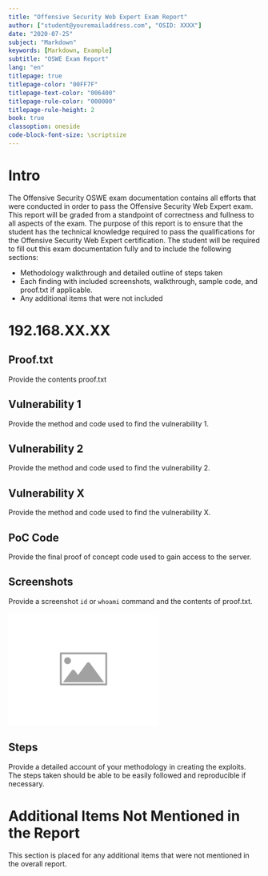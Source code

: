 ```yaml
---
title: "Offensive Security Web Expert Exam Report"
author: ["student@youremailaddress.com", "OSID: XXXX"]
date: "2020-07-25"
subject: "Markdown"
keywords: [Markdown, Example]
subtitle: "OSWE Exam Report"
lang: "en"
titlepage: true
titlepage-color: "00FF7F"
titlepage-text-color: "006400"
titlepage-rule-color: "000000"
titlepage-rule-height: 2
book: true
classoption: oneside
code-block-font-size: \scriptsize
---
```

# Intro

The Offensive Security OSWE exam documentation contains all efforts that were conducted in
order to pass the Offensive Security Web Expert exam. This report will be graded from a
standpoint of correctness and fullness to all aspects of the exam. The purpose of this report is
to ensure that the student has the technical knowledge required to pass the qualifications for
the Offensive Security Web Expert certification.
The student will be required to fill out this exam documentation fully and to include the
following sections:

- Methodology walkthrough and detailed outline of steps taken
- Each finding with included screenshots, walkthrough, sample code, and proof.txt if
applicable.
- Any additional items that were not included

# 192.168.XX.XX

## Proof.txt

Provide the contents proof.txt

## Vulnerability 1

Provide the method and code used to find the vulnerability 1.

## Vulnerability 2

Provide the method and code used to find the vulnerability 2.

## Vulnerability X

Provide the method and code used to find the vulnerability X.

## PoC Code

Provide the final proof of concept code used to gain access to the server.

## Screenshots

Provide a screenshot `id` or `whoami` command and the contents of proof.txt.

![ImgPlaceholder](img/placeholder-image-300x225.png)

## Steps

Provide a detailed account of your methodology in creating the exploits. The steps taken
should be able to be easily followed and reproducible if necessary.

# Additional Items Not Mentioned in the Report

This section is placed for any additional items that were not mentioned in the overall report.

